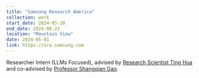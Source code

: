 ```yaml
---
title: "Samsung Research America"
collection: work
start_date: 2024-05-20
end_date: 2024-08-23
location: "Mountain View"
date: 2024-05-01
link: https://sra.samsung.com
---
```


Researcher Intern (LLMs Focused), advised by <a href="https://t7hua.github.io" target="_blank"> Research Scientist Ting Hua</a> and co-advised by <a href="https://gaosh.github.io" target="_blank"> Professor Shangqian Gao</a>.
